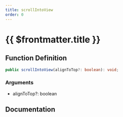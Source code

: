 ```yaml
---
title: scrollIntoView
order: 0
---
```


# {{ $frontmatter.title }}

## Function Definition

```ts
public scrollIntoView(alignToTop?: boolean): void;
```

### Arguments

* alignToTop?: boolean

## Documentation

<!--@include: ./parts/scrollIntoView.md-->
